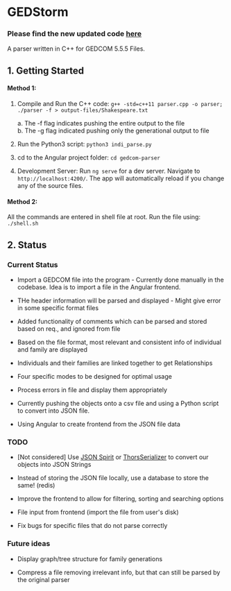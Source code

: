 # GEDStorm

### **Please find the new updated code [here](https://github.com/prince-aegon/GEDStorm)**

A parser written in C++ for GEDCOM 5.5.5 Files.

## 1. Getting Started

#### Method 1:

1. Compile and Run the C++ code:
   `g++ -std=c++11 parser.cpp -o parser; ./parser -f > output-files/Shakespeare.txt`

   a. The -f flag indicates pushing the entire output to the file\
   b. The -g flag indicated pushing only the generational output to file

2. Run the Python3 script:
   `python3 indi_parse.py`
3. cd to the Angular project folder:
   `cd gedcom-parser`

4. Development Server:
   Run `ng serve` for a dev server. Navigate to `http://localhost:4200/`. The app will automatically reload if you change any of the source files.

#### Method 2:

All the commands are entered in shell file at root. Run the file using:
`./shell.sh`

## 2. Status

### Current Status

- Import a GEDCOM file into the program - Currently done manually in the codebase. Idea is to import a file in the Angular frontend.

- THe header information will be parsed and displayed - Might give error in some specific format files

- Added functionality of comments which can be parsed and stored based on req., and ignored from file

- Based on the file format, most relevant and consistent info of individual and family are displayed

- Individuals and their families are linked together to get Relationships

- Four specific modes to be designed for optimal usage

- Process errors in file and display them appropriately

- Currently pushing the objects onto a csv file and using a Python script to convert into JSON file.

- Using Angular to create frontend from the JSON file data

### TODO

- [Not considered] Use [JSON Spirit](https://github.com/cierelabs/json_spirit) or [ThorsSerializer](https://github.com/Loki-Astari/ThorsSerializer) to convert our objects into JSON Strings

- Instead of storing the JSON file locally, use a database to store the same! (redis)

- Improve the frontend to allow for filtering, sorting and searching options

- File input from frontend (import the file from user's disk)

- Fix bugs for specific files that do not parse correctly

### Future ideas

- Display graph/tree structure for family generations

- Compress a file removing irrelevant info, but that can still be parsed by the original parser
